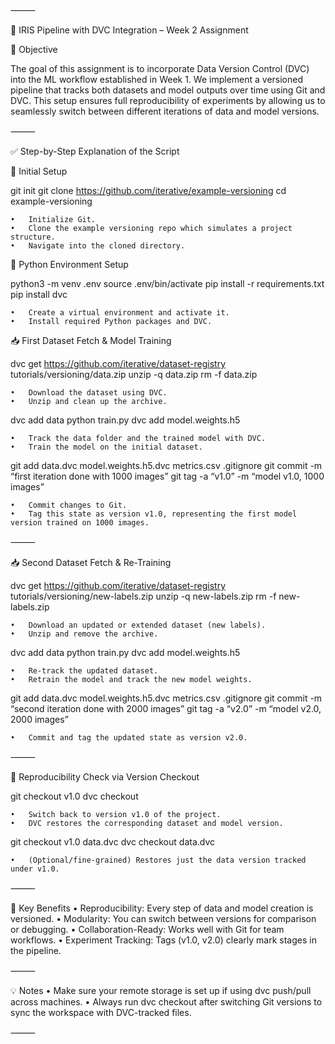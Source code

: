 ⸻

📁 IRIS Pipeline with DVC Integration – Week 2 Assignment

🎯 Objective

The goal of this assignment is to incorporate Data Version Control (DVC) into the ML workflow established in Week 1. We implement a versioned pipeline that tracks both datasets and model outputs over time using Git and DVC. This setup ensures full reproducibility of experiments by allowing us to seamlessly switch between different iterations of data and model versions.

⸻

✅ Step-by-Step Explanation of the Script

🔧 Initial Setup

git init
git clone https://github.com/iterative/example-versioning
cd example-versioning

	•	Initialize Git.
	•	Clone the example versioning repo which simulates a project structure.
	•	Navigate into the cloned directory.

🐍 Python Environment Setup

python3 -m venv .env
source .env/bin/activate
pip install -r requirements.txt
pip install dvc

	•	Create a virtual environment and activate it.
	•	Install required Python packages and DVC.

📥 First Dataset Fetch & Model Training

dvc get https://github.com/iterative/dataset-registry tutorials/versioning/data.zip
unzip -q data.zip
rm -f data.zip

	•	Download the dataset using DVC.
	•	Unzip and clean up the archive.

dvc add data
python train.py
dvc add model.weights.h5

	•	Track the data folder and the trained model with DVC.
	•	Train the model on the initial dataset.

git add data.dvc model.weights.h5.dvc metrics.csv .gitignore
git commit -m “first iteration done with 1000 images”
git tag -a “v1.0” -m “model v1.0, 1000 images”

	•	Commit changes to Git.
	•	Tag this state as version v1.0, representing the first model version trained on 1000 images.

⸻

📥 Second Dataset Fetch & Re-Training

dvc get https://github.com/iterative/dataset-registry tutorials/versioning/new-labels.zip
unzip -q new-labels.zip
rm -f new-labels.zip

	•	Download an updated or extended dataset (new labels).
	•	Unzip and remove the archive.

dvc add data
python train.py
dvc add model.weights.h5

	•	Re-track the updated dataset.
	•	Retrain the model and track the new model weights.

git add data.dvc model.weights.h5.dvc metrics.csv .gitignore
git commit -m “second iteration done with 2000 images”
git tag -a “v2.0” -m “model v2.0, 2000 images”

	•	Commit and tag the updated state as version v2.0.

⸻

🔁 Reproducibility Check via Version Checkout

git checkout v1.0
dvc checkout

	•	Switch back to version v1.0 of the project.
	•	DVC restores the corresponding dataset and model version.

git checkout v1.0 data.dvc
dvc checkout data.dvc

	•	(Optional/fine-grained) Restores just the data version tracked under v1.0.

⸻

📌 Key Benefits
	•	Reproducibility: Every step of data and model creation is versioned.
	•	Modularity: You can switch between versions for comparison or debugging.
	•	Collaboration-Ready: Works well with Git for team workflows.
	•	Experiment Tracking: Tags (v1.0, v2.0) clearly mark stages in the pipeline.

⸻

💡 Notes
	•	Make sure your remote storage is set up if using dvc push/pull across machines.
	•	Always run dvc checkout after switching Git versions to sync the workspace with DVC-tracked files.

⸻
